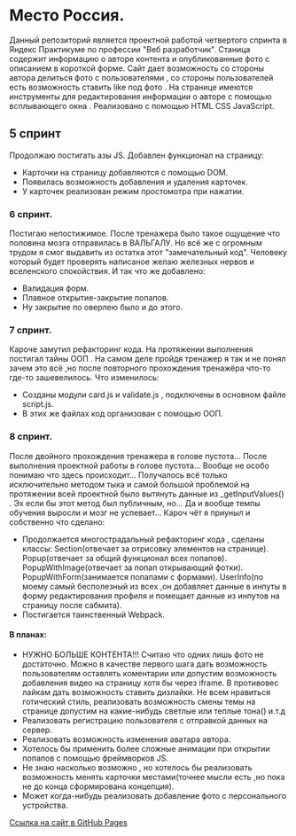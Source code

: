 # Место Россия.
Данный репозиторий является проектной работой четвертого спринта в Яндекс Практикуме по профессии "Веб разработчик".
Станица содержит информацию о авторе контента и опубликованные фото с описанием в короткой форме.
Сайт дает возможность со стороны автора делиться фото с пользователями  , со стороны пользователей есть возможность ставить like под фото .
На странице имеются инструменты для редактирования информации о авторе с помощью всплывающего окна . 
Реализовано с помощью HTML CSS JavaScript.
## 5 спринт
Продолжаю постигать азы JS. Добавлен функционал на страницу:
* Карточки на страницу добавляются с помощью DOM.
* Появилась возможность добавления и удаления карточек.
* У карточек реализован режим простомотра при нажатии.  
### 6 спринт.
Постигаю непостижимое. После тренажера было такое ощущение что половина мозга отправилась в ВАЛЬГАЛУ. Но всё же с огромным трудом я смог выдавить из остатка этот "замечательный код".
Человеку который будет проверять написаное желаю железных нервов и вселенского спокойствия.
И так что же добавлено:
* Валидация форм.
* Плавное открытие-закрытие попапов.
* Ну закрытие по оверлею было и до этого.
### 7 спринт.
Кароче замутил рефакторинг кода. На протяжении выполнения постигал тайны ООП . На самом деле пройдя тренажер я так и не понял зачем это всё ,но после повторного прохождения тренажёра что-то где-то зашевелилось. Что изменилось:
* Созданы модули card.js и validate.js , подключены в основном файле script.js.
* В этих же файлах код организован с помощью ООП.
### 8 спринт.
После двойного прохождения тренажера в голове пустота...
После выполнения проектной работы в голове пустота...
Вообще не особо понимаю что здесь происходит...
Получалось всё только исключительно методом тыка и самой большой проблемой на протяжении всей проектной было вытянуть данные из _getInputValues() . Эх если бы этот метод был публичным, но...
Да и вообще темпы обучения выросли и мозг не успевает...
Кароч чёт я приуныл и собственно что сделано:
* Продолжается многострадальный рефакторинг кода , сделаны классы: 
Section(отвечает за отрисовку элементов на странице).
Popup(отвечает за общий функционал всех попапов).
PopupWithImage(отвечает за попап открывающий фотки).
PopupWithForm(занимается попапами с формами).
UserInfo(по моему самый бесполезный из всех ,он добавляет данные в инпуты в форму редактирования профиля и помещает данные из инпутов на страницу после сабмита).
* Постигается таинственный Webpack.
#### В планах:
* НУЖНО БОЛЬШЕ КОНТЕНТА!!! Считаю что одних лишь фото не достаточно. Можно в качестве первого шага дать возможность пользователям оставлять коментарии
  или допустим возможность добавления видео на страницу хотя бы через iframe. В противовес лайкам дать возможность ставить дизлайки.
  Не всем нравиться готический стиль, реализовать возможность смены темы на странице допустим на какие-нибудь светлые или теплые тона() и.т.д
* Реализовать регистрацию пользователя с отправкой данных на сервер.
* Реализовать возможность изменения аватара автора. 
* Хотелось бы применить более сложные анимации при открытии попапов с помощью фреймворков JS.
* Не знаю насколько возможно , но хотелось бы реализовать возможность менять карточки местами(точнее мысли есть ,но пока не до конца сформирована концепция). 
* Может когда-нибудь реализовать добавление фото с персонального устройства.

[Cсылка на  сайт в GitHub Pages](https://shkundinmihail.github.io/mesto/)
